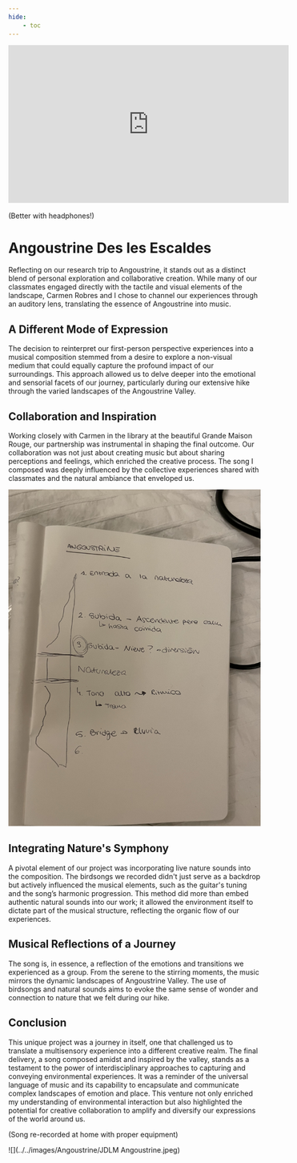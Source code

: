 ```yaml
---
hide:
    - toc
---
```


<iframe width="560" height="315" src="https://www.youtube.com/embed/c1HUqCjW-n0?si=GlNF1war_dHVHQ7n" title="YouTube video player" frameborder="0" allow="accelerometer; autoplay; clipboard-write; encrypted-media; gyroscope; picture-in-picture; web-share" referrerpolicy="strict-origin-when-cross-origin" allowfullscreen></iframe>

(Better with headphones!)

# Angoustrine Des les Escaldes


Reflecting on our research trip to Angoustrine, it stands out as a distinct blend of personal exploration and collaborative creation. While many of our classmates engaged directly with the tactile and visual elements of the landscape, Carmen Robres and I chose to channel our experiences through an auditory lens, translating the essence of Angoustrine into music.

## A Different Mode of Expression

The decision to reinterpret our first-person perspective experiences into a musical composition stemmed from a desire to explore a non-visual medium that could equally capture the profound impact of our surroundings. This approach allowed us to delve deeper into the emotional and sensorial facets of our journey, particularly during our extensive hike through the varied landscapes of the Angoustrine Valley.

## Collaboration and Inspiration

Working closely with Carmen in the library at the beautiful Grande Maison Rouge, our partnership was instrumental in shaping the final outcome. Our collaboration was not just about creating music but about sharing perceptions and feelings, which enriched the creative process. The song I composed was deeply influenced by the collective experiences shared with classmates and the natural ambiance that enveloped us.

![](../../images/Angoustrine/Angoustrine.jpeg)

## Integrating Nature's Symphony

A pivotal element of our project was incorporating live nature sounds into the composition. The birdsongs we recorded didn't just serve as a backdrop but actively influenced the musical elements, such as the guitar's tuning and the song’s harmonic progression. This method did more than embed authentic natural sounds into our work; it allowed the environment itself to dictate part of the musical structure, reflecting the organic flow of our experiences.

## Musical Reflections of a Journey

The song is, in essence, a reflection of the emotions and transitions we experienced as a group. From the serene to the stirring moments, the music mirrors the dynamic landscapes of Angoustrine Valley. The use of birdsongs and natural sounds aims to evoke the same sense of wonder and connection to nature that we felt during our hike.

## Conclusion

This unique project was a journey in itself, one that challenged us to translate a multisensory experience into a different creative realm. The final delivery, a song composed amidst and inspired by the valley, stands as a testament to the power of interdisciplinary approaches to capturing and conveying environmental experiences. It was a reminder of the universal language of music and its capability to encapsulate and communicate complex landscapes of emotion and place. This venture not only enriched my understanding of environmental interaction but also highlighted the potential for creative collaboration to amplify and diversify our expressions of the world around us.


(Song re-recorded at home with proper equipment)

![](../../images/Angoustrine/JDLM Angoustrine.jpeg)